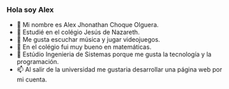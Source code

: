 ### Hola soy Alex

- 🔭 Mi nombre es Alex Jhonathan Choque Olguera.
- 🌱 Estudié en el colégio Jesús de Nazareth.
- 👯 Me gusta escuchar música y jugar videojuegos.
- 🤔 En el colégio fui muy bueno en matemáticas.
- 💬 Estúdio Ingenieria de Sistemas porque me gusta la tecnología y la programación.
- 📫 Al salir de la universidad me gustaria desarrollar una página web por mi cuenta.
